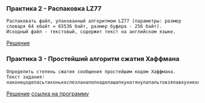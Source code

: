 ### Практика 2 - Распаковка LZ77
```
Распаковать файл, упакованный алгоритмом LZ77 (параметры: размер словаря 64 кбайт = 65536 байт, размер буфера - 256 байт).
Исходный файл - текстовый, содержит текст на английском языке.
```
[Решение](https://github.com/RodKingroo/Information_theory/tree/main/LZ77%20Unpacker)

### Практика 3 - Простейший алгоритм сжатия Хаффмана
```
Определить степень сжатия сообщения простейшим кодом Хаффмана.
Текст задания:
наконецоделасьтихонькослезланаполнаделашапкунатянулапальтовзялавкухнехлебапотомтихонькобезшумуоткрыладверьналестницуипошлаполестниценевнизавверхнатретийэтажначетвертыйэтажнапятыйэтажиещевышевоттутчердакначинаетсяаокнонакрышубезовсякихстеколизокнамокрыйветердуеткатяполезлавокнопотомнакрышуакрышабыласкользкаямокраякатяполезланаживотерукамихваталасьзажелезныеребрадолезладосамоговерхуиселаверхомнакрышуусамойтрубынакрошилахлебаразложилаисправаислеваисказаласебебудусидетьнешевелитьсяпоканеприлетятптичкиможетбытьонименяитаквозьмутяихоченьначнупроситьтакоченьчтозаплачумелкийдождикснебашелзакапалвсюкатюприлетелворобейпосмотрелпосмотрелповертелголовкойпосмотрелнакатюпискнулиулетелэтоонкомнеприлеталэтоегоптичкипослалипосмотретьждетликатяполетиттеперьискажетчтосидитиждетвотдумаеткатяязакроюглазабудусидетькаккаменнаяапотомоткроюикругомбудутвсептицыптицыивотвидиткатячтоонаненакрышеавбеседкеакбеседкеприлетаютптичкивклювикахцветочкивсюбеседкуусаживаютцветочкамииукатинаголовецветочкиинаплатьецветочкиаврукахкорзинкавкорзинкеконфетывсечтонадовдорогу
```
[Решение](https://github.com/RodKingroo/Information_theory/tree/main/Huffman/Huffman)
[ссылка на программу](https://github.com/RodKingroo/Information_theory/releases/tag/practic_3)
